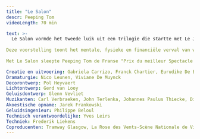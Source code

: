 ```yaml
---
title: "Le Salon"
descr: Peeping Tom
videoLength: 70 min

text: >-
  Le Salon vormde het tweede luik uit een trilogie die startte met Le Jardin in 2002 en eindigde met Le Sous Sol in 2007. Le Salon was een collectieve creatie van de performers en ging op 4 november 2004 in première in La Rose des Vents (Villeneuve d'Ascq, FR). Tussen 2004 en 2009 toerde het stuk wereldwijd, in Europa, Zuid-Korea en Australië.  
  
Deze voorstelling toont het mentale, fysieke en financiële verval van wat ooit een rijke familie was. De aristocratische grootvader, ooit steunpilaar van de familie, sleurt zijn kinderen onbewust mee terwijl hij de schijn hoog houdt. Door zijn obsessionele hang naar dure juwelen verspeelt de oude man zijn verstand, eer en fortuin. Manhaftig verzet hij zich tegen zijn gekte om uiteindelijk toevlucht te zoeken in zelfmoord. Zijn kinderen blijven achter met alle verwijten en het grote waarom voor dit alles. Ze proberen de gevolgen te overzien van zijn onrealiseerbare drang naar bescherming en bewaring. Een reflectie over relaties tussen koppels, tussen generaties, heden en verleden, jong en oud. Een inspiratiebron was de film Le Salon de Musique van Satyajit Ray.  
  
Met Le Salon sleepte Peeping Tom de Franse "Prix du meilleur Spectacle de Danse de l’année 2005" en de "Montblanc Young Directors Award 2007" op het Festival van Salzburg in de wacht. In 2007 won het stuk ook de 'Patrons Circle Award' op het International Arts Festival Melbourne in Australië.

Creatie en uitvoering: Gabriela Carrizo, Franck Chartier, Eurudike De Beul, Simon Versnel, Samuel Lefeuvre, Uma Chartier  
Dramaturgie: Nico Leunen, Viviane De Muynck  
Decorontwerp: Pol Heyvaert  
Lichtontwerp: Gerd van Looy  
Geluisdontwerp: Glenn Vevliet  
Muzikanten: Carl Verbraeken, John Terlenka, Johannes Paulus Thiecke, Dimitri Timbremont, Wim Baeck  
Akoestische opname: Jarek Frankowski  
Geluidsingenieur: Philippe Beloul  
Technisch verantwoordelijke: Yves Leirs  
Techniek: Frederik Liekens  
Coproducenten: Tramway Glasgow, La Rose des Vents-Scène Nationale de Villeneuve d’Ascq, Le Réseau France des CDC
---
```

